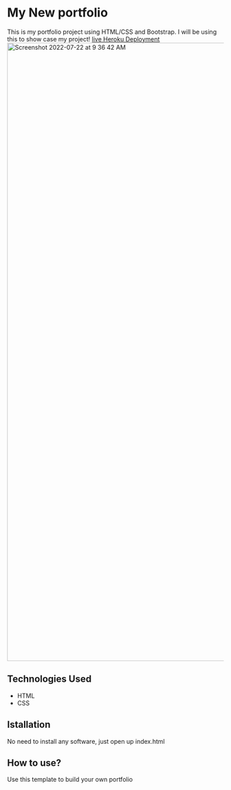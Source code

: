 # My New portfolio
This is my portfolio project using HTML/CSS and Bootstrap. I will be using this to show case my project!
[live Heroku Deployment](https://mynewportfolioapoorva.herokuapp.com/)
<img width="1435" alt="Screenshot 2022-07-22 at 9 36 42 AM" src="https://user-images.githubusercontent.com/99715304/180360455-86f3377e-37eb-44c7-ac35-57ea39b97df6.png">


## Technologies Used
- HTML
- CSS

## Istallation
No need to install any software, just open up index.html

## How to use?
Use this template to build your own portfolio
